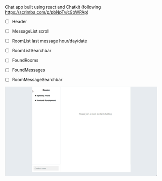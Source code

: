 Chat app built using react and Chatkit (following https://scrimba.com/p/pbNpTv/c9bWPAp)

- [ ] Header 
- [ ] MessageList scroll 
- [ ] RoomList last message hour/day/date
- [ ] RoomListSearchbar
- [ ] FoundRooms
- [ ] FoundMessages
- [ ] RoomMessageSearchbar


![](gif.gif)